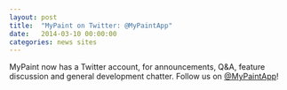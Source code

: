 ```yaml
---
layout: post
title:  "MyPaint on Twitter: @MyPaintApp"
date:   2014-03-10 00:00:00
categories: news sites
---
```


MyPaint now has a Twitter account, for announcements, Q&A, feature
discussion and general development chatter.
Follow us on [@MyPaintApp](https://twitter.com/MyPaintApp)!

